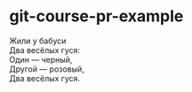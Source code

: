 # git-course-pr-example

Жили у бабуси  
Два весёлых гуся:  
Один — черный,  
Другой — розовый,  
Два весёлых гуся.  
